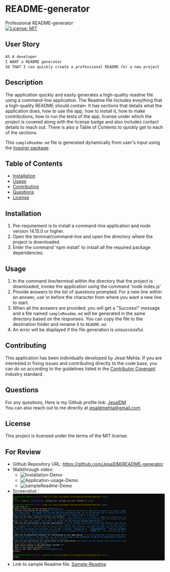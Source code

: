 # README-generator
Professional README-generator  
[![License: MIT](https://img.shields.io/badge/License-MIT-yellow.svg)](https://opensource.org/licenses/MIT)

## User Story
```
AS A developer
I WANT a README generator
SO THAT I can quickly create a professional README for a new project
```
## Description
The application quickly and easily generates a high-quality readme file using a command-line application. The Readme file includes eveything that a high-quality README should contain. It has sections that details what the application does, how to use the app, how to install it, how to make contributions, how to run the tests of the app, license under which the project is covered along with the license badge and also includes contact details to reach out. There is also a Table of Contents to quickly get to each of the sections.

This ```sampleReadme.md``` file is generated dynamically from user's input using the [Inquirer package](https://www.npmjs.com/package/inquirer). 

## Table of Contents
* [Installation](#installation)
* [Usage](#usage)
* [Contributing](#contributing)
* [Questions](#questions)
* [License](#license)

## Installation
1. Pre-requirement is to install a command-line application and node version 14.15.0 or higher.
2. Open the terminal/command-line and open the directory where the project is downloaded. 
3. Enter the command 'npm install' to install all the required package dependencies.

## Usage
1. In the command line/terminal within the directory that the project is downloaded, invoke the application using the command 'node index.js' 
2. Provide answers to the list of questions prompted. For a new line within an answer, use \n before the character from where you want a new line to start.
3. When all the answers are provided, you will get a "Success!" message and a file named ```sampleReadme.md``` will be generated in the same directory based on the responses. You can copy the file to the destination folder and rename it to ```README.md```. 
4. An error will be displayed if the file generation is unsuccessful.

## Contributing
This application has been individually developed by Jesal Mehta. If you are interested in fixing issues and contributing directly to the code base, you can do so according to the guidelines listed in the [Contributor Covenant](https://www.contributor-covenant.org/) industry standard.

## Questions
For any questions,
Here is my Github profile link: [JesalDM](https://github.com/JesalDM)  
You can also reach out to me directly at [jesaldmehta@gmail.com](mailto:jesaldmehta@gmail.com)

## License
This project is licensed under the terms of the MIT license.

## For Review
* Github Repository URL: https://github.com/JesalDM/README-generator
* Walkthrough video: 
    - ![Installation-Demo](./assets/installation-demo.gif)
    - ![Application-usage-Demo](./assets/application-usage-demo.gif)
    - ![sampleReadme-Demo](./assets/sampleReadme-demo.gif)
* Screenshot : ![Screenshot](./assets/commandline-prompt-sample-responses.png)
* Link to sample Readme file: [Sample-Readme](./assets/sampleReadme.md)
